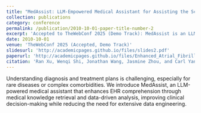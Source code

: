 ```yaml
---
title: "MedAssist: LLM-Empowered Medical Assistant for Assisting the Scrutinization and Comprehension of Electronic Health Records"
collection: publications
category: conference
permalink: /publication/2010-10-01-paper-title-number-2
excerpt: 'Accepted to TheWebConf 2025 (Demo Track): MedAssist is an LLM-powered assistant designed to enhance electronic health record (EHR) comprehension and clinical decision-making.'
date: 2010-10-01
venue: 'TheWebConf 2025 (Accepted, Demo Track)'
slidesurl: 'http://academicpages.github.io/files/slides2.pdf'
paperurl: 'http://academicpages.github.io/files/Enhanced_Atrial_Fibrillation_Prediction.pdf'
citation: 'Ran Xu, Wenqi Shi, Jonathan Wang, Jasmine Zhou, and Carl Yang. (2025). 'MedAssist: LLM-Empowered Medical Assistant for Assisting the Scrutinization and Comprehension of Electronic Health Records.' <i>Accepted to TheWebConf 2025, Demo Track</i>.'
---
```


Understanding diagnosis and treatment plans is challenging, especially for rare diseases or complex comorbidities. We introduce MedAssist, an LLM-powered medical assistant that enhances EHR comprehension through medical knowledge retrieval and data-driven analysis, improving clinical decision-making while reducing the need for extensive data engineering.
